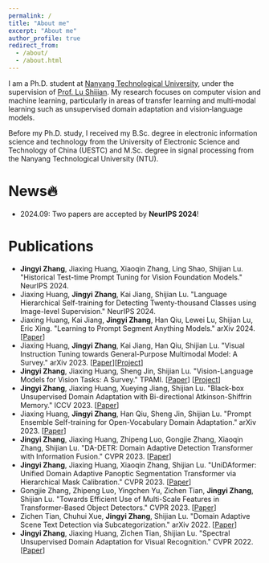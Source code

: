 ```yaml
---
permalink: /
title: "About me"
excerpt: "About me"
author_profile: true
redirect_from: 
  - /about/
  - /about.html
---
```

I am a Ph.D. student at [Nanyang Technological University](https://www.ntu.edu.sg/), under the supervision of [Prof. Lu Shijian](https://personal.ntu.edu.sg/shijian.lu/index.htm). My research focuses on computer vision and machine learning, particularly in areas of transfer learning and multi‐modal learning such as unsupervised domain adaptation and vision‐language models.

Before my Ph.D. study, I received my B.Sc. degree in electronic information science and technology from the University of Electronic Science and Technology of China (UESTC) and M.Sc. degree in signal processing from the Nanyang Technological University (NTU).

News🔥
======
- 2024.09: Two papers are accepted by **NeurIPS 2024**!


Publications
======
* **Jingyi Zhang**, Jiaxing Huang, Xiaoqin Zhang, Ling Shao, Shijian Lu. "Historical Test-time Prompt Tuning for Vision Foundation Models." NeurIPS 2024.
* Jiaxing Huang, **Jingyi Zhang**, Kai Jiang, Shijian Lu. "Language Hierarchical Self-training for Detecting Twenty-thousand Classes using Image-level Supervision." NeurIPS 2024.
* Jiaxing Huang, Kai Jiang, **Jingyi Zhang**, Han Qiu, Lewei Lu, Shijian Lu, Eric Xing. "Learning to Prompt Segment Anything Models." arXiv 2024. [[Paper](https://arxiv.org/abs/2401.04651)]
* Jiaxing Huang, **Jingyi Zhang**, Kai Jiang, Han Qiu, Shijian Lu. "Visual Instruction Tuning towards General-Purpose Multimodal Model: A Survey." arXiv 2023. [[Paper](https://arxiv.org/abs/2312.16602)][[Project](https://github.com/jingyi0000/Awesome-Visual-Instruction-Tuning)]
* **Jingyi Zhang**, Jiaxing Huang, Sheng Jin, Shijian Lu. "Vision-Language Models for Vision Tasks: A Survey." TPAMI. [[Paper](https://arxiv.org/pdf/2304.00685)] [[Project](https://github.com/jingyi0000/VLM_survey)]
* **Jingyi Zhang**, Jiaxing Huang, Xueying Jiang, Shijian Lu. "Black-box Unsupervised Domain Adaptation with Bi-directional Atkinson-Shiffrin Memory." ICCV 2023. [[Paper](https://arxiv.org/abs/2308.13236)]
* Jiaxing Huang, **Jingyi Zhang**, Han Qiu, Sheng Jin, Shijian Lu. "Prompt Ensemble Self-training for Open-Vocabulary Domain Adaptation." arXiv 2023. [[Paper](https://arxiv.org/pdf/2306.16658.pdf)]
* **Jingyi Zhang**, Jiaxing Huang, Zhipeng Luo, Gongjie Zhang, Xiaoqin Zhang, Shijian Lu. "DA-DETR: Domain Adaptive Detection Transformer with Information Fusion." CVPR 2023. [[Paper](http://openaccess.thecvf.com/content/CVPR2023/papers/Zhang_DA-DETR_Domain_Adaptive_Detection_Transformer_With_Information_Fusion_CVPR_2023_paper.pdf)]
* **Jingyi Zhang**, Jiaxing Huang, Xiaoqin Zhang, Shijian Lu. "UniDAformer: Unified Domain Adaptive Panoptic Segmentation Transformer via Hierarchical Mask Calibration." CVPR 2023. [[Paper](http://openaccess.thecvf.com/content/CVPR2023/papers/Zhang_UniDAformer_Unified_Domain_Adaptive_Panoptic_Segmentation_Transformer_via_Hierarchical_Mask_CVPR_2023_paper.pdf)]
* Gongjie Zhang, Zhipeng Luo, Yingchen Yu, Zichen Tian, **Jingyi Zhang**, Shijian Lu. "Towards Efficient Use of Multi-Scale Features in Transformer-Based Object Detectors." CVPR 2023. [[Paper](https://arxiv.org/abs/2208.11356)]
* Zichen Tian, Chuhui Xue, **Jingyi Zhang**, Shijian Lu. "Domain Adaptive Scene Text Detection via Subcategorization." arXiv 2022. [[Paper](https://arxiv.org/pdf/2212.00377)]
* **Jingyi Zhang**, Jiaxing Huang, Zichen Tian, Shijian Lu. "Spectral Unsupervised Domain Adaptation for Visual Recognition." CVPR 2022. [[Paper](http://openaccess.thecvf.com/content/CVPR2022/papers/Zhang_Spectral_Unsupervised_Domain_Adaptation_for_Visual_Recognition_CVPR_2022_paper.pdf)]






